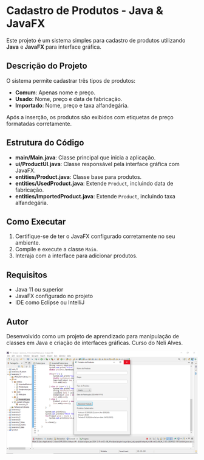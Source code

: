 <h1>Cadastro de Produtos - Java & JavaFX</h1>
<p>Este projeto é um sistema simples para cadastro de produtos utilizando <strong>Java</strong> e <strong>JavaFX</strong> para interface gráfica.</p>
    
  <h2>Descrição do Projeto</h2>
    <p>O sistema permite cadastrar três tipos de produtos:</p>
    <ul>
        <li><strong>Comum</strong>: Apenas nome e preço.</li>
        <li><strong>Usado</strong>: Nome, preço e data de fabricação.</li>
        <li><strong>Importado</strong>: Nome, preço e taxa alfandegária.</li>
    </ul>
    <p>Após a inserção, os produtos são exibidos com etiquetas de preço formatadas corretamente.</p>
    
  <h2>Estrutura do Código</h2>
    <ul>
        <li><strong>main/Main.java</strong>: Classe principal que inicia a aplicação.</li>
        <li><strong>ui/ProductUI.java</strong>: Classe responsável pela interface gráfica com JavaFX.</li>
        <li><strong>entities/Product.java</strong>: Classe base para produtos.</li>
        <li><strong>entities/UsedProduct.java</strong>: Extende <code>Product</code>, incluindo data de fabricação.</li>
        <li><strong>entities/ImportedProduct.java</strong>: Extende <code>Product</code>, incluindo taxa alfandegária.</li>
    </ul>
    
  <h2>Como Executar</h2>
    <ol>
        <li>Certifique-se de ter o JavaFX configurado corretamente no seu ambiente.</li>
        <li>Compile e execute a classe <code>Main</code>.</li>
        <li>Interaja com a interface para adicionar produtos.</li>
    </ol>
        <h2>Requisitos</h2>
    <ul>
        <li>Java 11 ou superior</li>
        <li>JavaFX configurado no projeto</li>
        <li>IDE como Eclipse ou IntelliJ</li>
    </ul>
    
  <h2>Autor</h2>
  <p>Desenvolvido como um projeto de aprendizado para manipulação de classes em Java e criação de interfaces gráficas. Curso do Neli Alves.</p>

  <img src="https://github.com/lluanamendes/Program_product2/blob/main/Capturar.PNG?raw=true">
